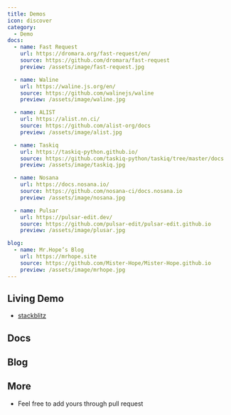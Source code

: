 ```yaml
---
title: Demos
icon: discover
category:
  - Demo
docs:
  - name: Fast Request
    url: https://dromara.org/fast-request/en/
    source: https://github.com/dromara/fast-request
    preview: /assets/image/fast-request.jpg

  - name: Waline
    url: https://waline.js.org/en/
    source: https://github.com/walinejs/waline
    preview: /assets/image/waline.jpg

  - name: ALIST
    url: https://alist.nn.ci/
    source: https://github.com/alist-org/docs
    preview: /assets/image/alist.jpg

  - name: Taskiq
    url: https://taskiq-python.github.io/
    source: https://github.com/taskiq-python/taskiq/tree/master/docs
    preview: /assets/image/taskiq.jpg

  - name: Nosana
    url: https://docs.nosana.io/
    source: https://github.com/nosana-ci/docs.nosana.io
    preview: /assets/image/nosana.jpg

  - name: Pulsar
    url: https://pulsar-edit.dev/
    source: https://github.com/pulsar-edit/pulsar-edit.github.io
    preview: /assets/image/plusar.jpg

blog:
  - name: Mr.Hope’s Blog
    url: https://mrhope.site
    source: https://github.com/Mister-Hope/Mister-Hope.github.io
    preview: /assets/image/mrhope.jpg
---
```


## Living Demo

- [stackblitz](https://stackblitz.com/fork/vuepress-theme-hope)

## Docs

<DemoProject
  v-for="item in $frontmatter.docs"
  :key="item.link"
  :name="item.name"
  :url="item.url"
  :source="item.source"
  :preview="item.preview"
/>

## Blog

<DemoProject
  v-for="item in $frontmatter.blog"
  :key="item.link"
  :name="item.name"
  :url="item.url"
  :source="item.source"
  :preview="item.preview"
/>

## More

- Feel free to add yours through pull request

<script setup lang="ts">
import DemoProject from '@DemoProject';
</script>

